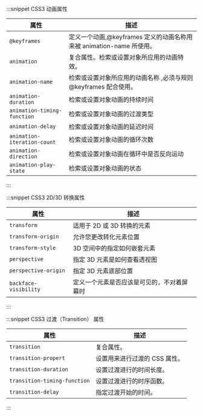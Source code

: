 :::snippet CSS3 动画属性

| 属性                        | 描述                                                                 |
| --------------------------- | -------------------------------------------------------------------- |
| `@keyframes`                | 定义一个动画,@keyframes 定义的动画名称用来被 animation-name 所使用。 |
| `animation`                 | 复合属性。检索或设置对象所应用的动画特效。                           |
| `animation-name`            | 检索或设置对象所应用的动画名称 ,必须与规则@keyframes 配合使用。      |
| `animation-duration`        | 检索或设置对象动画的持续时间                                         |
| `animation-timing-function` | 检索或设置对象动画的过渡类型                                         |
| `animation-delay`           | 检索或设置对象动画的延迟时间                                         |
| `animation-iteration-count` | 检索或设置对象动画的循环次数                                         |
| `animation-direction`       | 检索或设置对象动画在循环中是否反向运动                               |
| `animation-play-state`      | 检索或设置对象动画的状态                                             |

:::

:::snippet CSS3 2D/3D 转换属性

| 属性                  | 描述                                       |
| --------------------- | ------------------------------------------ |
| `transform`           | 适用于 2D 或 3D 转换的元素                 |
| `transform-origin`    | 允许您更改转化元素位置                     |
| `transform-style`     | 3D 空间中的指定如何嵌套元素                |
| `perspective`         | 指定 3D 元素是如何查看透视图               |
| `perspective-origin`  | 指定 3D 元素底部位置                       |
| `backface-visibility` | 定义一个元素是否应该是可见的，不对着屏幕时 |

:::

:::snippet CSS3 过渡（Transition） 属性

| 属性                         | 描述                          |
| ---------------------------- | ----------------------------- |
| `transition`                 | 复合属性。                    |
| `transition-propert`         | 设置用来进行过渡的 CSS 属性。 |
| `transition-duration`        | 设置过渡进行的时间长度。      |
| `transition-timing-function` | 设置过渡进行的时序函数。      |
| `transition-delay`           | 指定过渡开始的时间。          |

:::
